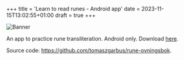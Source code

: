 +++
title = 'Learn to read runes - Android app'
date = 2023-11-15T13:02:55+01:00
draft = true
+++

![Banner](/runedroid_banner.png)

An app to practice rune transliteration. Android only.
Download [here](https://play.google.com/store/apps/details?id=com.runedroid&pli=1).

Source code: https://github.com/tomaszgarbus/rune-ovningsbok.